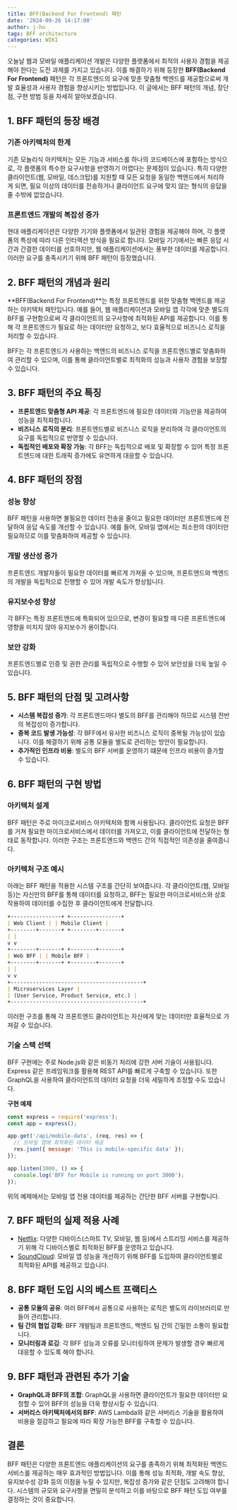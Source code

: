 ```yaml
---
title: BFF(Backend For Frontend) 패턴
date: '2024-09-26 14:17:00'
author: j-ho
tags: BFF architecture
categories: WIKI
---
```


오늘날 웹과 모바일 애플리케이션 개발은 다양한 플랫폼에서 최적의 사용자 경험을 제공해야 한다는 도전 과제를 가지고 있습니다.
이를 해결하기 위해 등장한 **BFF(Backend For Frontend)** 패턴은 각 프론트엔드의 요구에 맞춘 맞춤형 백엔드를 제공함으로써 개발 효율성과 사용자 경험을 향상시키는 방법입니다.
이 글에서는 BFF 패턴의 개념, 장단점, 구현 방법 등을 자세히 알아보겠습니다.

## 1. BFF 패턴의 등장 배경

### 기존 아키텍처의 한계

기존 모놀리식 아키텍처는 모든 기능과 서비스를 하나의 코드베이스에 포함하는 방식으로, 각 플랫폼의 특수한 요구사항을 반영하기 어렵다는 문제점이 있습니다.
특히 다양한 클라이언트(웹, 모바일, 데스크탑)를 지원할 때 모든 요청을 동일한 백엔드에서 처리하게 되면, 필요 이상의 데이터를 전송하거나 클라이언트 요구에 맞지 않는 형식의 응답을 줄 수밖에 없었습니다.

### 프론트엔드 개발의 복잡성 증가

현대 애플리케이션은 다양한 기기와 플랫폼에서 일관된 경험을 제공해야 하며, 각 플랫폼의 특성에 따라 다른 인터렉션 방식을 필요로 합니다.
모바일 기기에서는 빠른 응답 시간과 간결한 데이터를 선호하지만, 웹 애플리케이션에서는 풍부한 데이터를 제공합니다. 이러한 요구를 충족시키기 위해 BFF 패턴이 등장했습니다.

## 2. BFF 패턴의 개념과 원리

**BFF(Backend For Frontend)**는 특정 프론트엔드를 위한 맞춤형 백엔드를 제공하는 아키텍처 패턴입니다.
예를 들어, 웹 애플리케이션과 모바일 앱 각각에 맞춘 별도의 BFF를 구현함으로써 각 클라이언트의 요구사항에 최적화된 API를 제공합니다.
이를 통해 각 프론트엔드가 필요로 하는 데이터만 요청하고, 보다 효율적으로 비즈니스 로직을 처리할 수 있습니다.

BFF는 각 프론트엔드가 사용하는 백엔드의 비즈니스 로직을 프론트엔드별로 맞춤화하여 관리할 수 있으며, 이를 통해 클라이언트별로 최적화의 성능과 사용자 경험을 보장할 수 있습니다.

## 3. BFF 패턴의 주요 특징

- **프론트엔드 맞춤형 API 제공**: 각 프론트엔드에 필요한 데이터와 기능만을 제공하여 성능을 최적화합니다.
- **비즈니스 로직의 분리**: 프론트엔드별로 비즈니스 로직을 분리하여 각 클라이언트의 요구를 독립적으로 반영할 수 있습니다.
- **독립적인 배포와 확장 가능**: 각 BFF는 독립적으로 배포 및 확장할 수 있어 특정 프론트엔드에 대한 트래픽 증가에도 유연하게 대응할 수 있습니다.

## 4. BFF 패턴의 장점

### 성능 향상

BFF 패턴을 사용하면 불필요한 데이터 전송을 줄이고 필요한 데이터만 프론트엔드에 전달하여 응답 속도를 개선할 수 있습니다.
예를 들어, 모바일 앱에서는 최소한의 데이터만 필요하므로 이를 맞춤화하여 제공할 수 있습니다.

### 개발 생산성 증가

프론트엔드 개발자들이 필요한 데이터를 빠르게 가져올 수 있으며, 프론트엔드와 백엔드의 개발을 독립적으로 진행할 수 있어 개발 속도가 향상됩니다.

### 유지보수성 향상

각 BFF는 특정 프론트엔드에 특화되어 있으므로, 변경이 필요할 때 다른 프론트엔드에 영향을 미치지 않아 유지보수가 용이합니다.

### 보안 강화

프론트엔드별로 인증 및 권한 관리를 독립적으로 수행할 수 있어 보안성을 더욱 높일 수 있습니다.

## 5. BFF 패턴의 단점 및 고려사항

- **시스템 복잡성 증가**: 각 프론트엔드마다 별도의 BFF를 관리해야 하므로 시스템 전반의 복잡성이 증가합니다.
- **중복 코드 발생 가능성**: 각 BFF에서 유사한 비즈니스 로직이 중복될 가능성이 있습니다. 이를 해결하기 위해 공통 모듈을 별도로 관리하는 방안이 필요합니다.
- **추가적인 인프라 비용**: 별도의 BFF 서버를 운영하기 떄문에 인프라 비용이 즐가할 수 있습니다.

## 6. BFF 패턴의 구현 방법

### 아키텍처 설계

BFF 패턴은 주로 마이크로서비스 아키텍처와 함께 사용됩니다. 클라이언트 요청은 BFF를 거쳐 필요한 마이크로서비스에서 데이터를 가져오고, 이를
클라이언트에 전달하는 형태로 동작합니다. 이러한 구조는 프론트엔드와 백엔드 간의 직접적인 의존성을 줄여줍니다.

### 아키텍처 구조 예시

아래는 BFF 패턴을 적용한 시스템 구조를 간단히 보여줍니다. 각 클라이언트(웹, 모바일 등)는 자신만의 BFF를 통해 데이터를 요청하고, BFF는
필요한 마이크로서비스와 상호작용하여 데이터를 수집한 후 클라이언트에게 전달합니다.

```markdown
+----------------+ +----------------+
| Web Client | | Mobile Client |
+--------+-------+ +--------+-------+
| |
v v
+--------+-------+ +--------+-------+
| Web BFF | | Mobile BFF |
+--------+-------+ +--------+-------+
| |
v v
+------------------------------------------+
| Microservices Layer |
| (User Service, Product Service, etc.) |
+------------------------------------------+
```

이러한 구조를 통해 각 프론트엔드 클라이언트는 자신에게 맞는 데이터만 효율적으로 가져갈 수 있습니다.

### 기술 스택 선택

BFF 구현에는 주로 Node.js와 같은 비동기 처리에 강한 서버 기술이 사용됩니다. Express 같은 프레임워크를 활용해 REST API를 빠르게 구축할 수 있습니다.
또한 GraphQL을 사용하여 클라이언트의 데이터 요청을 더욱 세밀하게 조정할 수도 있습니다.

**구현 예제**

```javascript
const express = require('express');
const app = express();

app.get('/api/mobile-data', (req, res) => {
  // 모바일 앱에 최적화된 데이터 제공
  res.json({ message: 'This is mobile-specific data' });
});

app.listen(3000, () => {
  console.log('BFF for Mobile is running on port 3000');
});
```

위의 예제에서는 모바일 앱 전용 데이터를 제공하는 간단한 BFF 서버를 구현합니다.

## 7. BFF 패턴의 실제 적용 사례

- [Netflix](https://blog.bytebytego.com/p/evolution-of-java-usage-at-netflix?ref=integer.blog): 다양한 디바이스(스마트 TV, 모바일, 웹 등)에서 스트리밍 서비스를 제공하기 위해 각 디바이스별로 최적화된 BFF를 운영하고 있습니다.
- [SoundCloud](https://www.thoughtworks.com/en-gb/insights/blog/bff-soundcloud?t): 모바일 앱 성능을 개선하기 위해 BFF를 도입하여 클라이언트별로 최적화된 API를 제공하고 있습니다.

## 8. BFF 패턴 도입 시의 베스트 프랙티스

- **공통 모듈의 공유**: 여러 BFF에서 공통으로 사용하는 로직은 별도의 라이브러리로 만들어 관리합니다.
- **팀 간의 협업 강화**: BFF 개발팀과 프론트엔드, 백엔드 팀 간의 긴밀한 소통이 필요합니다.
- **모니터링과 로깅**: 각 BFF 성능과 오류를 모니터링하여 문제가 발생할 경우 빠르게 대응할 수 있도록 해야 합니다.

## 9. BFF 패턴과 관련된 추가 기술

- **GraphQL과 BFF의 조합**: GraphQL을 사용하면 클라이언트가 필요한 데이터만 요청할 수 있어 BFF의 성능을 더욱 향상시킬 수 있습니다.
- **서버리스 아키텍처에서의 BFF**: AWS Lambda와 같은 서버리스 기술을 활용하여 비용을 절감하고 필요에 따라 확장 가능한 BFF를 구축할 수 있습니다.

## 결론

BFF 패턴은 다양한 프론트엔드 애플리케이션의 요구를 충족하기 위해 최적화된 백엔드 서비스를 제공하는 매우 효과적인 방법입니다. 이를 통해 성능 최적화, 개발 속도 향상, 유지보수성 강화 등의 이점을 누릴 수 있지만,
복잡성 증가와 같은 단점도 고려해야 합니다. 시스템의 규모와 요구사항을 면밀히 분석하고 이를 바탕으로 BFF 패턴 도입 여부를 결정하는 것이 중요합니다.

```toc

```
